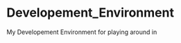 Developement_Environment
========================

My Developement Environment for playing around in

